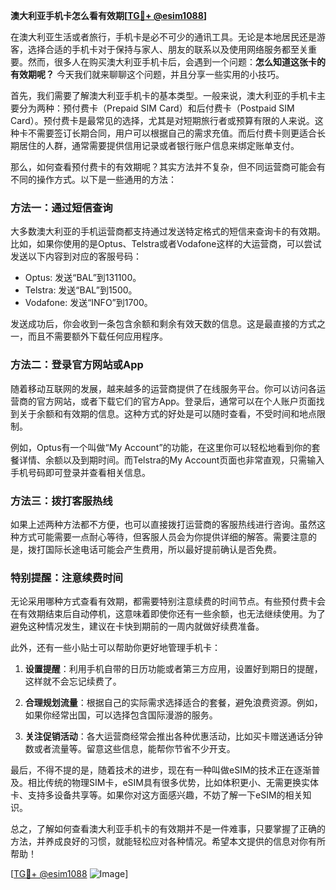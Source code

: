 **澳大利亚手机卡怎么看有效期[[TG💪+ @esim1088](https://t.me/s/esim1088)]**

在澳大利亚生活或者旅行，手机卡是必不可少的通讯工具。无论是本地居民还是游客，选择合适的手机卡对于保持与家人、朋友的联系以及使用网络服务都至关重要。然而，很多人在购买澳大利亚手机卡后，会遇到一个问题：**怎么知道这张卡的有效期呢？** 今天我们就来聊聊这个问题，并且分享一些实用的小技巧。

首先，我们需要了解澳大利亚手机卡的基本类型。一般来说，澳大利亚的手机卡主要分为两种：预付费卡（Prepaid SIM Card）和后付费卡（Postpaid SIM Card）。预付费卡是最常见的选择，尤其是对短期旅行者或预算有限的人来说。这种卡不需要签订长期合同，用户可以根据自己的需求充值。而后付费卡则更适合长期居住的人群，通常需要提供信用记录或者银行账户信息来绑定账单支付。

那么，如何查看预付费卡的有效期呢？其实方法并不复杂，但不同运营商可能会有不同的操作方式。以下是一些通用的方法：

### 方法一：通过短信查询

大多数澳大利亚的手机运营商都支持通过发送特定格式的短信来查询卡的有效期。比如，如果你使用的是Optus、Telstra或者Vodafone这样的大运营商，可以尝试发送以下内容到对应的客服号码：

- Optus: 发送“BAL”到131100。
- Telstra: 发送“BAL”到1500。
- Vodafone: 发送“INFO”到1700。

发送成功后，你会收到一条包含余额和剩余有效天数的信息。这是最直接的方式之一，而且不需要额外下载任何应用程序。

### 方法二：登录官方网站或App

随着移动互联网的发展，越来越多的运营商提供了在线服务平台。你可以访问各运营商的官方网站，或者下载它们的官方App。登录后，通常可以在个人账户页面找到关于余额和有效期的信息。这种方式的好处是可以随时查看，不受时间和地点限制。

例如，Optus有一个叫做“My Account”的功能，在这里你可以轻松地看到你的套餐详情、余额以及到期时间。而Telstra的My Account页面也非常直观，只需输入手机号码即可登录并查看相关信息。

### 方法三：拨打客服热线

如果上述两种方法都不方便，也可以直接拨打运营商的客服热线进行咨询。虽然这种方式可能需要一点耐心等待，但客服人员会为你提供详细的解答。需要注意的是，拨打国际长途电话可能会产生费用，所以最好提前确认是否免费。

### 特别提醒：注意续费时间

无论采用哪种方式查看有效期，都需要特别注意续费的时间节点。有些预付费卡会在有效期结束后自动停机，这意味着即使你还有一些余额，也无法继续使用。为了避免这种情况发生，建议在卡快到期前的一周内就做好续费准备。

此外，还有一些小贴士可以帮助你更好地管理手机卡：

1. **设置提醒**：利用手机自带的日历功能或者第三方应用，设置好到期日的提醒，这样就不会忘记续费了。
   
2. **合理规划流量**：根据自己的实际需求选择适合的套餐，避免浪费资源。例如，如果你经常出国，可以选择包含国际漫游的服务。

3. **关注促销活动**：各大运营商经常会推出各种优惠活动，比如买卡赠送通话分钟数或者流量等。留意这些信息，能帮你节省不少开支。

最后，不得不提的是，随着技术的进步，现在有一种叫做eSIM的技术正在逐渐普及。相比传统的物理SIM卡，eSIM具有很多优势，比如体积更小、无需更换实体卡、支持多设备共享等。如果你对这方面感兴趣，不妨了解一下eSIM的相关知识。

总之，了解如何查看澳大利亚手机卡的有效期并不是一件难事，只要掌握了正确的方法，并养成良好的习惯，就能轻松应对各种情况。希望本文提供的信息对你有所帮助！

[[TG💪+ @esim1088](https://t.me/s/esim1088) ![Image](https://i.postimg.cc/4NQfJmqS/Snipaste-2025-05-13-00-14-12.png)]